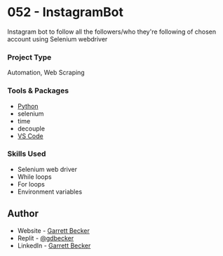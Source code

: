# 052 - InstagramBot

Instagram bot to follow all the followers/who they're following of chosen account using Selenium webdriver

### Project Type

Automation, Web Scraping

### Tools & Packages

- [Python](https://www.python.org)
- selenium
- time
- decouple
- [VS Code](https://code.visualstudio.com)

### Skills Used

- Selenium web driver
- While loops
- For loops
- Environment variables

## Author

- Website - [Garrett Becker]()
- Replit - [@gdbecker](https://replit.com/@gdbecker)
- LinkedIn - [Garrett Becker](https://www.linkedin.com/in/garrett-becker-923b4a106/)